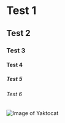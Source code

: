 # Test 1
## Test 2
### Test 3
#### Test 4
##### Test 5
###### Test 6
![Image of Yaktocat](https://octodex.github.com/images/yaktocat.png)
